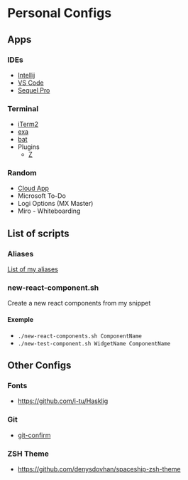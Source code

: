 # Personal Configs

## Apps
### IDEs
* [Intellij](https://www.jetbrains.com/idea/)
* [VS Code](https://code.visualstudio.com/)
* [Sequel Pro](https://www.sequelpro.com/)

### Terminal
* [iTerm2](https://www.iterm2.com/)
* [exa](https://github.com/ogham/exa)
* [bat](https://github.com/sharkdp/bat)
* Plugins
  * [Z](https://github.com/robbyrussell/oh-my-zsh/tree/master/plugins/z)

### Random
* [Cloud App](https://www.getcloudapp.com/)
* Microsoft To-Do
* Logi Options (MX Master)
* Miro - Whiteboarding

## List of scripts

### Aliases
[List of my aliases](https://github.com/francisprovost/personal-configs/blob/master/scripts/bash/aliases.md)

### new-react-component.sh
Create a new react components from my snippet

#### Exemple
* `./new-react-components.sh ComponentName`
* `./new-test-component.sh WidgetName ComponentName`

## Other Configs
### Fonts
* https://github.com/i-tu/Hasklig

### Git
* [git-confirm](https://github.com/pimterry/git-confirm)

### ZSH Theme
* https://github.com/denysdovhan/spaceship-zsh-theme
